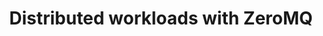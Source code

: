 ---
_db_id: 277
available_options:
- python
content_type: project
submission_type: repo
title: Distributed workloads with ZeroMQ
---